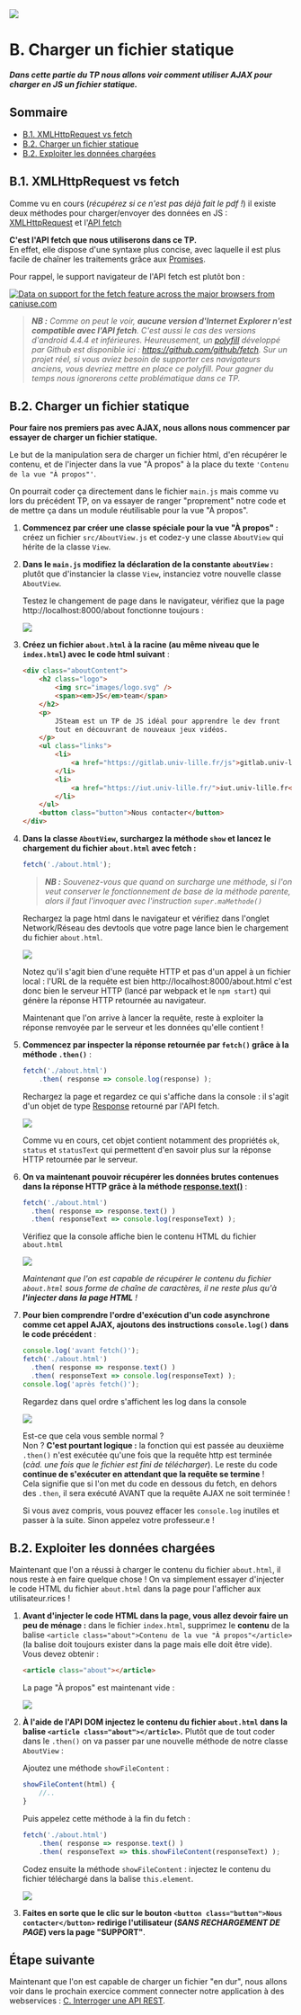 <img src="images/readme/header-small.jpg" >

# B. Charger un fichier statique <!-- omit in toc -->

_**Dans cette partie du TP nous allons voir comment utiliser AJAX pour charger en JS un fichier statique.**_


## Sommaire <!-- omit in toc -->
- [B.1. XMLHttpRequest vs fetch](#b1-xmlhttprequest-vs-fetch)
- [B.2. Charger un fichier statique](#b2-charger-un-fichier-statique)
- [B.2. Exploiter les données chargées](#b2-exploiter-les-données-chargées)


## B.1. XMLHttpRequest vs fetch
Comme vu en cours (_récupérez si ce n'est pas déjà fait le pdf !_) il existe deux méthodes pour charger/envoyer des données en JS : [XMLHttpRequest](https://developer.mozilla.org/fr/docs/Web/API/XMLHttpRequest) et l'[API fetch](https://developer.mozilla.org/fr/docs/Web/API/Fetch_API/Using_Fetch)

**C'est l'API fetch que nous utiliserons dans ce TP.** \
En effet, elle dispose d'une syntaxe plus concise, avec laquelle il est plus facile de chaîner les traitements grâce aux [Promises](https://developer.mozilla.org/fr/docs/Web/JavaScript/Guide/Utiliser_les_promesses).

Pour rappel, le support navigateur de l'API fetch est plutôt bon :

<a href="http://caniuse.com/#feat=fetch">
	<picture>
		<source type="image/webp" srcset="https://caniuse.bitsofco.de/image/fetch.webp">
		<img src="https://caniuse.bitsofco.de/image/fetch.png" alt="Data on support for the fetch feature across the major browsers from caniuse.com">
	</picture>
</a>

> _**NB :** Comme on peut le voir, **aucune version d'Internet Explorer n'est compatible avec l'API fetch**. C'est aussi le cas des versions d'android 4.4.4 et inférieures. Heureusement, un [polyfill](https://fr.wikipedia.org/wiki/Polyfill) développé par Github est disponible ici : https://github.com/github/fetch. Sur un projet réel, si vous aviez besoin de supporter ces navigateurs anciens, vous devriez mettre en place ce polyfill. Pour gagner du temps nous ignorerons cette problématique dans ce TP._


## B.2. Charger un fichier statique
**Pour faire nos premiers pas avec AJAX, nous allons nous commencer par essayer de charger un fichier statique.**

Le but de la manipulation sera de charger un fichier html, d'en récupérer le contenu, et de l'injecter dans la vue "À propos" à la place du texte `'Contenu de la vue "À propos"'`.

On pourrait coder ça directement dans le fichier `main.js` mais comme vu lors du précédent TP, on va essayer de ranger "proprement" notre code et de mettre ça dans un module réutilisable pour la vue "À propos".

1. **Commencez par créer une classe spéciale pour la vue "À propos" :** créez un fichier `src/AboutView.js` et codez-y une classe `AboutView` qui hérite de la classe `View`.

2. **Dans le `main.js` modifiez la déclaration de la constante `aboutView` :** plutôt que d'instancier la classe `View`, instanciez votre nouvelle classe `AboutView`.

	Testez le changement de page dans le navigateur, vérifiez que la page http://localhost:8000/about fonctionne toujours :

	<img src="images/readme/about-initial.png" >

3. **Créez un fichier `about.html` à la racine (au même niveau que le `index.html`) avec le code html suivant** :
	```html
	<div class="aboutContent">
		<h2 class="logo">
			<img src="images/logo.svg" />
			<span><em>JS</em>team</span>
		</h2>
		<p>
			JSteam est un TP de JS idéal pour apprendre le dev front
			tout en découvrant de nouveaux jeux vidéos.
		</p>
		<ul class="links">
			<li>
				<a href="https://gitlab.univ-lille.fr/js">gitlab.univ-lille.fr/js</a>
			</li>
			<li>
				<a href="https://iut.univ-lille.fr/">iut.univ-lille.fr</a>
			</li>
		</ul>
		<button class="button">Nous contacter</button>
	</div>
	```

4. **Dans la classe `AboutView`, surchargez la méthode `show` et lancez le chargement du fichier `about.html` avec fetch :**
	```js
	fetch('./about.html');
	```

	> _**NB :** Souvenez-vous que quand on surcharge une méthode, si l'on veut conserver le fonctionnement de base de la méthode parente, alors il faut l'invoquer avec l'instruction `super.maMethode()`_

	Rechargez la page html dans le navigateur et vérifiez dans l'onglet Network/Réseau des devtools que votre page lance bien le chargement du fichier `about.html`.

	<img src="images/readme/ajax-about-html-network.png" />

	Notez qu'il s'agit bien d'une requête HTTP et pas d'un appel à un fichier local : l'URL de la requête est bien http://localhost:8000/about.html c'est donc bien le serveur HTTP (lancé par webpack et le `npm start`) qui génère la réponse HTTP retournée au navigateur.

	Maintenant que l'on arrive à lancer la requête, reste à exploiter la réponse renvoyée par le serveur et les données qu'elle contient !

5. **Commencez par inspecter la réponse retournée par `fetch()` grâce à la méthode `.then()`** :
	```js
	fetch('./about.html')
		.then( response => console.log(response) );
	```

	Rechargez la page et regardez ce qui s'affiche dans la console : il s'agit d'un objet de type [Response](https://developer.mozilla.org/fr/docs/Web/API/Response) retourné par l'API fetch.

	<img src="images/readme/ajax-about-response.png" />

	Comme vu en cours, cet objet contient notamment des propriétés `ok`, `status` et `statusText` qui permettent d'en savoir plus sur la réponse HTTP retournée par le serveur.

6. **On va maintenant pouvoir récupérer les données brutes contenues dans la réponse HTTP grâce à la méthode [response.text()](https://developer.mozilla.org/en-US/docs/Web/API/Response/text)** :
	```js
	fetch('./about.html')
	  .then( response => response.text() )
	  .then( responseText => console.log(responseText) );
	```
	Vérifiez que la console affiche bien le contenu HTML du fichier `about.html`

	<img src="images/readme/ajax-about-html-console.png">

	_Maintenant que l'on est capable de récupérer le contenu du fichier `about.html` sous forme de chaîne de caractères, il ne reste plus qu'à **l'injecter dans la page HTML** !_

7. **Pour bien comprendre l'ordre d'exécution d'un code asynchrone comme cet appel AJAX, ajoutons des instructions `console.log()` dans le code précédent** :
	```js
	console.log('avant fetch()');
	fetch('./about.html')
	  .then( response => response.text() )
	  .then( responseText => console.log(responseText) );
	console.log('après fetch()');
	```
    Regardez dans quel ordre s'affichent les log dans la console

	<img src="images/readme/ajax-about-html-console2.png">

	Est-ce que cela vous semble normal ? \
	Non ? **C'est pourtant logique :** la fonction qui est passée au deuxième `.then()` n'est exécutée qu'une fois que la requête http est terminée (_càd. une fois que le fichier est fini de télécharger_). Le reste du code **continue de s'exécuter en attendant que la requête se termine** ! \
	Cela signifie que si l'on met du code en dessous du fetch, en dehors des `.then`, il sera exécuté AVANT que la requête AJAX ne soit terminée !

	Si vous avez compris, vous pouvez effacer les `console.log` inutiles et passer à la suite. Sinon appelez votre professeur.e !

## B.2. Exploiter les données chargées

Maintenant que l'on a réussi à charger le contenu du fichier `about.html`, il nous reste à en faire quelque chose ! On va simplement essayer d'injecter le code HTML du fichier `about.html` dans la page pour l'afficher aux utilisateur.rices !

1. **Avant d'injecter le code HTML dans la page, vous allez devoir faire un peu de ménage :** dans le fichier `index.html`, supprimez le **contenu** de la balise `<article class="about">Contenu de la vue "À propos"</article>` (la balise doit toujours exister dans la page mais elle doit être vide). Vous devez obtenir :

	```html
	<article class="about"></article>
	```

	La page "À propos" est maintenant vide :

	<img src="images/readme/ajax-about-vide.png">

2. **À l'aide de l'API DOM injectez le contenu du fichier `about.html` dans la balise `<article class="about"></article>`.** Plutôt que de tout coder dans le `.then()` on va passer par une nouvelle méthode de notre classe `AboutView` :

	Ajoutez une méthode `showFileContent` :
	```js
	showFileContent(html) {
		//..
	}
	```
	Puis appelez cette méthode à la fin du fetch :
	```js
    fetch('./about.html')
	    .then( response => response.text() )
	    .then( responseText => this.showFileContent(responseText) );
	```
	Codez ensuite la méthode `showFileContent` : injectez le contenu du fichier téléchargé dans la balise `this.element`.

	<img src="images/readme/ajax-about-innerhtml.png">

3.  **Faites en sorte que le clic sur le bouton `<button class="button">Nous contacter</button>` redirige l'utilisateur (_SANS RECHARGEMENT DE PAGE_) vers la page "SUPPORT"**.


## Étape suivante  <!-- omit in toc -->
Maintenant que l'on est capable de charger un fichier "en dur", nous allons voir dans le prochain exercice comment connecter notre application à des webservices : [C. Interroger une API REST](C-api-rest.md).